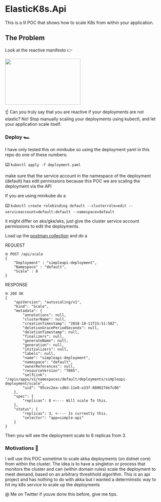 # ElasticK8s.Api
This is a lil POC that shows how to scale K8s from within your application.

## The Problem

Look at the reactive manifesto 👉



<a href="https://www.reactivemanifesto.org/images/reactive-traits.svg"><img src="https://www.reactivemanifesto.org/images/reactive-traits.svg" width="70%" height="150"></a>



☝️ Can you truly say that you are reactive if your deployments are not elastic? No! Stop manually scaling your deployments using kubectl, and let your application scale itself.

### Deploy 🏎️

I have only tested this on minikube so using the deployment yaml in this repo do one of these numbers:

⌨️ `kubectl apply -f deployment.yaml`

make sure that the service account in the namespace of the deployment (default) has edit permissions because this POC we are scaling the deployment via the API

If you are using minikube do a 

⌨️ `kubectl create rolebinding default --clusterrole=edit --serviceaccount=default:default --namespace=default`

it might differ on aks/gke/eks, just give the cluster service account permissions to edit the deployments.

Load up the [postman collection](https://github.com/Lutando/Entropy/blob/master/ElasticK8s.Api/deployment.yaml) and do a 

REQUEST

```
🌐 POST /api/scale
{
    "Deployment" : "simpleapi-deployment",
    "Namespace" : "default",
    "Scale" : 8
}

```

RESPONSE 

```
🌐 200 OK
{
    "apiVersion": "autoscaling/v1",
    "kind": "Scale",
    "metadata": {
        "annotations": null,
        "clusterName": null,
        "creationTimestamp": "2018-10-11T15:51:58Z",
        "deletionGracePeriodSeconds": null,
        "deletionTimestamp": null,
        "finalizers": null,
        "generateName": null,
        "generation": null,
        "initializers": null,
        "labels": null,
        "name": "simpleapi-deployment",
        "namespace": "default",
        "ownerReferences": null,
        "resourceVersion": "7085",
        "selfLink": "/apis/apps/v1/namespaces/default/deployments/simpleapi-deployment/scale",
        "uid": "95cec2ea-cd6d-11e8-a33f-080027de7c06"
    },
    "spec": {
        "replicas": 8 <---- Will scale To this.
    },
    "status": {
        "replicas": 3, <---- Is currently this.
        "selector": "app=simple-api"
    }
}

```

Then you will see the deployment scale to 8 replicas from 3.

### Motivations 🤔

I will use this POC sometime to scale akka deployments (on dotnet core) from within the cluster. The idea is to have a singleton or process that monitors the cluster and can (within domain rules) scale the deployment to meet demand, based on an arbitrary threshhold algorithm. This is an api project and has nothing to do with akka but I wanted a deterministic way to hit my k8s service to scale up the deployments

@ Me on Twitter if youve done this before, give me tips.